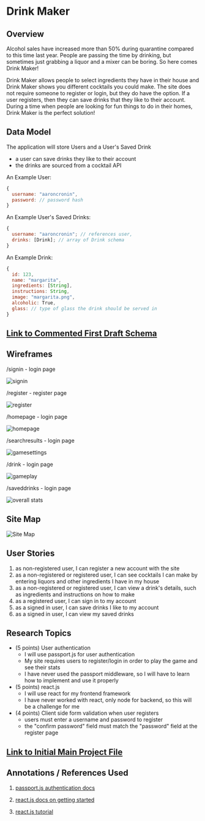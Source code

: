 # Drink Maker

## Overview

Alcohol sales have increased more than 50% during quarantine compared to this time last year. People are passing the time by drinking, but sometimes just grabbing a liquor and a mixer can be boring. So here comes Drink Maker!

Drink Maker allows people to select ingredients they have in their house and Drink Maker shows you different cocktails you could make. The site does not require someone to register or login, but they do have the option. If a user registers, then they can save drinks that they like to their account. During a time when people are looking for fun things to do in their homes, Drink Maker is the perfect solution!

## Data Model

The application will store Users and a User's Saved Drink

- a user can save drinks they like to their account
- the drinks are sourced from a cocktail API

An Example User:

```javascript
{
  username: "aaroncronin",
  password: // password hash
}
```

An Example User's Saved Drinks:

```javascript
{
  username: "aaroncronin"; // references user,
  drinks: [Drink]; // array of Drink schema
}
```

An Example Drink:

```javascript
{
  id: 123,
  name: "margarita",
  ingredients: [String],
  instructions: String,
  image: "margarita.png",
  alcoholic: True,
  glass: // type of glass the drink should be served in
}
```

## [Link to Commented First Draft Schema](db.js)

## Wireframes

/signin - login page

![signin](src/charts/wireframes/signin.png)

/register - register page

![register](src/charts/wireframes/register.png)

/homepage - login page

![homepage](src/charts/wireframes/homepage.png)

/searchresults - login page

![gamesettings](src/charts/wireframes/searchresults.png)

/drink - login page

![gameplay](src/charts/wireframes/drink.png)

/saveddrinks - login page

![overall stats](src/charts/wireframes/saveddrinks.png)

## Site Map

![Site Map](src/charts/sitemap.png)

## User Stories

1. as non-registered user, I can register a new account with the site
2. as a non-registered or registered user, I can see cocktails I can make by entering liquors and other ingredients I have in my house
3. as a non-registered or registered user, I can view a drink's details, such as ingredients and instructions on how to make
4. as a registered user, I can sign in to my account
5. as a signed in user, I can save drinks I like to my account
6. as a signed in user, I can view my saved drinks

## Research Topics

- (5 points) User authentication
  - I will use passport.js for user authentication
  - My site requires users to register/login in order to play the game and see their stats
  - I have never used the passport middleware, so I will have to learn how to implement and use it properly
- (5 points) react.js
  - I will use react for my frontend framework
  - I have never worked with react, only node for backend, so this will be a challenge for me
- (4 points) Client side form validation when user registers
  - users must enter a username and password to register
  - the "confirm password" field must match the "password" field at the register page

## [Link to Initial Main Project File](app.js)

## Annotations / References Used

1. [passport.js authentication docs](http://passportjs.org/docs)

2. [react.js docs on getting started](https://reactjs.org/docs/getting-started.html)

3. [react.js tutorial](https://www.youtube.com/watch?v=sBws8MSXN7A)

